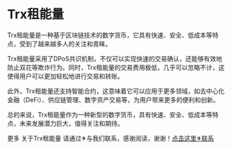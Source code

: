 # Trx租能量

Trx租能量是一种基于区块链技术的数字货币，它具有快速、安全、低成本等特点，受到了越来越多人的关注和青睐。

Trx租能量采用了DPoS共识机制，不仅可以实现快速的交易确认，还能够有效地防止双花等欺诈行为。同时，Trx租能量的交易费用极低，几乎可以忽略不计，这使得用户可以更加轻松地进行交易和转账。

此外，Trx租能量还支持智能合约，这意味着它可以应用于更多领域，如去中心化金融（DeFi）、供应链管理、数字资产交易等，为用户带来更多的便利和创新。

总的来说，Trx租能量作为一种新型的数字货币，具有快速、安全、低成本等特点，未来发展潜力巨大，值得关注和期待。

更多 关于Trx租能量 请通过✈与我们联系，感谢阅读，谢谢！[点击这里✈联系](https://t.me/trxduihuandaqun)